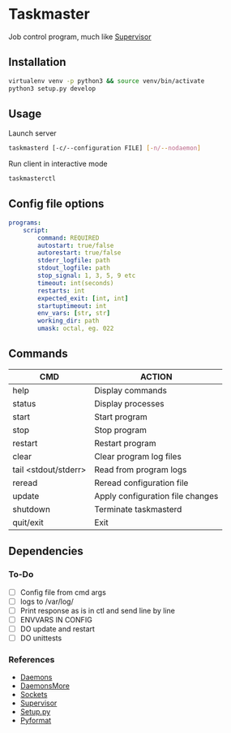# Taskmaster
Job control program, much like [Supervisor](http://supervisord.org/)

## Installation
```sh
virtualenv venv -p python3 && source venv/bin/activate
python3 setup.py develop
```

## Usage

Launch server
```sh
taskmasterd [-c/--configuration FILE] [-n/--nodaemon]
```

Run client in interactive mode
```sh
taskmasterctl
```

## Config file options
```yaml
programs:
    script:
        command: REQUIRED
        autostart: true/false
        autorestart: true/false
        stderr_logfile: path
        stdout_logfile: path
        stop_signal: 1, 3, 5, 9 etc
        timeout: int(seconds)
        restarts: int
        expected_exit: [int, int]
        startuptimeout: int
        env_vars: [str, str]
        working_dir: path
        umask: octal, eg. 022
```

## Commands
| CMD | ACTION |
|---------|---------|
| help | Display commands |
| status | Display processes |
| start <name> | Start program |
| stop <name> | Stop program |
| restart <name> | Restart program |
| clear <name> | Clear program log files |
| tail <name> <stdout/stderr> <n> | Read from program logs |
| reread | Reread configuration file |
| update | Apply configuration file changes |
| shutdown | Terminate taskmasterd |
| quit/exit | Exit |

## Dependencies

### To-Do
- [ ] Config file from cmd args
- [ ] logs to /var/log/
- [ ] Print response as is in ctl and send line by line
- [ ] ENVVARS IN CONFIG
- [ ] DO update and restart
- [ ] DO unittests

### References
- [Daemons](https://en.wikipedia.org/wiki/Daemon_(computing))
- [DaemonsMore](http://www.cems.uwe.ac.uk/~irjohnso/coursenotes/lrc/system/daemons/d3.htm)
- [Sockets](https://pymotw.com/2/socket/tcp.html)
- [Supervisor](https://www.digitalocean.com/community/tutorials/how-to-install-and-manage-supervisor-on-ubuntu-and-debian-vps)
- [Setup.py](https://amir.rachum.com/blog/2017/07/28/python-entry-points/)
- [Pyformat](https://pyformat.info/)
